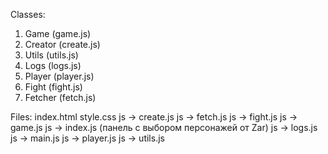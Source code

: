 
Classes:

1. Game (game.js)
2. Creator (create.js)
3. Utils (utils.js)
4. Logs (logs.js)
5. Player (player.js)
6. Fight (fight.js)
7. Fetcher (fetch.js)


Files:
index.html
style.css
js -> create.js
js -> fetch.js
js -> fight.js
js -> game.js
js -> index.js (панель с выбором персонажей от Zar)
js -> logs.js
js -> main.js
js -> player.js
js -> utils.js
